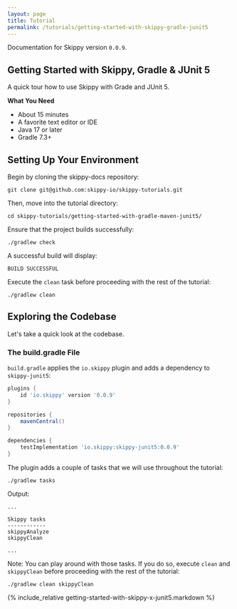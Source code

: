 ```yaml
---
layout: page
title: Tutorial
permalink: /tutorials/getting-started-with-skippy-gradle-junit5
---
```


Documentation for Skippy version `0.0.9`.

## Getting Started with Skippy, Gradle & JUnit 5

A quick tour how to use Skippy with Grade and JUnit 5.

__What You Need__
- About 15 minutes
- A favorite text editor or IDE
- Java 17 or later
- Gradle 7.3+


## Setting Up Your Environment

Begin by cloning the skippy-docs repository:
```
git clone git@github.com:skippy-io/skippy-tutorials.git
```

Then, move into the tutorial directory:
```
cd skippy-tutorials/getting-started-with-gradle-maven-junit5/
```

Ensure that the project builds successfully:
```````
./gradlew check
```````

A successful build will display:
```
BUILD SUCCESSFUL
```

Execute the `clean` task before proceeding with the rest of the tutorial:

```
./gradlew clean
```

## Exploring the Codebase

Let's take a quick look at the codebase.

### The build.gradle File

`build.gradle` applies the `io.skippy` plugin and adds a dependency to `skippy-junit5`:

```groovy
plugins {
    id 'io.skippy' version '0.0.9'
}

repositories {
    mavenCentral()
}

dependencies {
    testImplementation 'io.skippy:skippy-junit5:0.0.9'
}
```

The plugin adds a couple of tasks that we will use throughout the tutorial:
```
./gradlew tasks
```
Output:

```
...

Skippy tasks
------------
skippyAnalyze
skippyClean

...
```

Note: You can play around with those tasks. If you do so, execute `clean` and `skippyClean` before proceeding with the
rest of the tutorial:
```
./gradlew clean skippyClean
```
{% include_relative getting-started-with-skippy-x-junit5.markdown %}